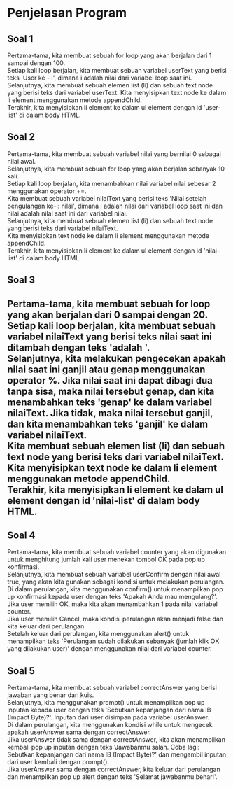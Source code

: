 <h1>Penjelasan Program</h1>

<h2>Soal 1</h2>
<p>Pertama-tama, kita membuat sebuah for loop yang akan berjalan dari 1 sampai dengan 100.<br>
Setiap kali loop berjalan, kita membuat sebuah variabel userText yang berisi teks 'User ke - i', dimana i adalah nilai dari variabel loop saat ini.<br>
Selanjutnya, kita membuat sebuah elemen list (li) dan sebuah text node yang berisi teks dari variabel userText.
Kita menyisipkan text node ke dalam li element menggunakan metode appendChild.<br>
Terakhir, kita menyisipkan li element ke dalam ul element dengan id 'user-list' di dalam body HTML.</p>

<h2>Soal 2</h2>
<p>Pertama-tama, kita membuat sebuah variabel nilai yang bernilai 0 sebagai nilai awal.<br>
Selanjutnya, kita membuat sebuah for loop yang akan berjalan sebanyak 10 kali.<br>
Setiap kali loop berjalan, kita menambahkan nilai variabel nilai sebesar 2 menggunakan operator +=.<br>
Kita membuat sebuah variabel nilaiText yang berisi teks 'Nilai setelah pengulangan ke-i: nilai', dimana i adalah nilai dari variabel loop saat ini dan nilai adalah nilai saat ini dari variabel nilai.<br>
Selanjutnya, kita membuat sebuah elemen list (li) dan sebuah text node yang berisi teks dari variabel nilaiText.<br>
Kita menyisipkan text node ke dalam li element menggunakan metode appendChild.<br>
Terakhir, kita menyisipkan li element ke dalam ul element dengan id 'nilai-list' di dalam body HTML.</p>

<h2>Soal 3<h2>
<p>Pertama-tama, kita membuat sebuah for loop yang akan berjalan dari 0 sampai dengan 20.<br>
Setiap kali loop berjalan, kita membuat sebuah variabel nilaiText yang berisi teks nilai saat ini ditambah dengan teks 'adalah '.<br>
Selanjutnya, kita melakukan pengecekan apakah nilai saat ini ganjil atau genap menggunakan operator %. Jika nilai saat ini dapat dibagi dua tanpa sisa, maka nilai tersebut genap, dan kita menambahkan teks 'genap' ke dalam variabel nilaiText. Jika tidak, maka nilai tersebut ganjil, dan kita menambahkan teks 'ganjil' ke dalam variabel nilaiText.<br>
Kita membuat sebuah elemen list (li) dan sebuah text node yang berisi teks dari variabel nilaiText.<br>
Kita menyisipkan text node ke dalam li element menggunakan metode appendChild.<br>
Terakhir, kita menyisipkan li element ke dalam ul element dengan id 'nilai-list' di dalam body HTML.</p>

<h2>Soal 4</h2>
<p>Pertama-tama, kita membuat sebuah variabel counter yang akan digunakan untuk menghitung jumlah kali user menekan tombol OK pada pop up konfirmasi.<br>
Selanjutnya, kita membuat sebuah variabel userConfirm dengan nilai awal true, yang akan kita gunakan sebagai kondisi untuk melakukan perulangan.<br>
Di dalam perulangan, kita menggunakan confirm() untuk menampilkan pop up konfirmasi kepada user dengan teks 'Apakah Anda mau mengulang?'.<br>
Jika user memilih OK, maka kita akan menambahkan 1 pada nilai variabel counter.<br>
Jika user memilih Cancel, maka kondisi perulangan akan menjadi false dan kita keluar dari perulangan.<br>
Setelah keluar dari perulangan, kita menggunakan alert() untuk menampilkan teks 'Perulangan sudah dilakukan sebanyak (jumlah klik OK yang dilakukan user)' dengan menggunakan nilai dari variabel counter.</p>

<h2>Soal 5</h2>
<p>Pertama-tama, kita membuat sebuah variabel correctAnswer yang berisi jawaban yang benar dari kuis.<br>
Selanjutnya, kita menggunakan prompt() untuk menampilkan pop up inputan kepada user dengan teks 'Sebutkan kepanjangan dari nama IB (Impact Byte)?'. Inputan dari user disimpan pada variabel userAnswer.<br>
Di dalam perulangan, kita menggunakan kondisi while untuk mengecek apakah userAnswer sama dengan correctAnswer.<br>
Jika userAnswer tidak sama dengan correctAnswer, kita akan menampilkan kembali pop up inputan dengan teks 'Jawabanmu salah. Coba lagi: Sebutkan kepanjangan dari nama IB (Impact Byte)?' dan mengambil inputan dari user kembali dengan prompt().<br>
Jika userAnswer sama dengan correctAnswer, kita keluar dari perulangan dan menampilkan pop up alert dengan teks 'Selamat jawabanmu benar!'.</p>